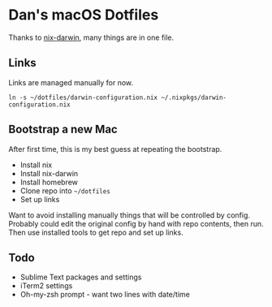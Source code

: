 # Dan's macOS Dotfiles

Thanks to [nix-darwin](https://github.com/LnL7/nix-darwin), many things are in one file.

## Links

Links are managed manually for now.

`ln -s ~/dotfiles/darwin-configuration.nix ~/.nixpkgs/darwin-configuration.nix`


## Bootstrap a new Mac

After first time, this is my best guess at repeating the bootstrap.

- Install nix
- Install nix-darwin
- Install homebrew
- Clone repo into `~/dotfiles`
- Set up links

Want to avoid installing manually things that will be controlled by config. Probably could edit the original config by hand with repo contents, then run. Then use installed tools to get repo and set up links.

## Todo

- Sublime Text packages and settings
- iTerm2 settings
- Oh-my-zsh prompt - want two lines with date/time
